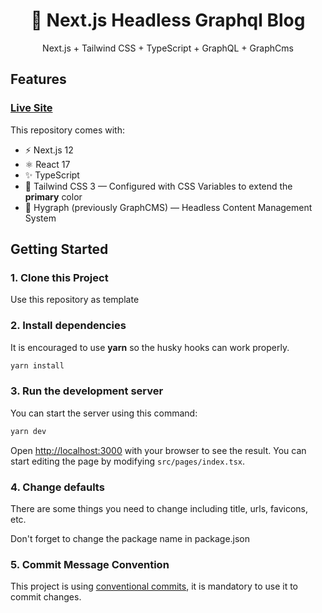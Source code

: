 <div align="center">
  <h1>🔋 Next.js Headless Graphql Blog</h1>
  <p>Next.js + Tailwind CSS + TypeScript + GraphQL + GraphCms</p>
</div>

## Features

### [Live Site](https://nextjs-blog-two-iota-56.vercel.app/)

This repository comes with:

- ⚡️ Next.js 12
- ⚛️ React 17
- ✨ TypeScript
- 💨 Tailwind CSS 3 — Configured with CSS Variables to extend the **primary** color
- 💎 Hygraph (previously GraphCMS) — Headless Content Management System

## Getting Started

### 1. Clone this Project

Use this repository as template

### 2. Install dependencies

It is encouraged to use **yarn** so the husky hooks can work properly.

```bash
yarn install
```

### 3. Run the development server

You can start the server using this command:

```bash
yarn dev
```

Open [http://localhost:3000](http://localhost:3000) with your browser to see the result. You can start editing the page by modifying `src/pages/index.tsx`.

### 4. Change defaults

There are some things you need to change including title, urls, favicons, etc.

Don't forget to change the package name in package.json

### 5. Commit Message Convention

This project is using [conventional commits](https://www.conventionalcommits.org/en/v1.0.0/), it is mandatory to use it to commit changes.
